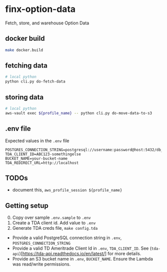 # finx-option-data
Fetch, store, and warehouse Option Data

## docker build
```sh
make docker.build
```

## fetching data
```sh
# local python
python cli.py do-fetch-data
```

## storing data
```sh
# local python
aws-vault exec ${profile_name} -- python cli.py do-move-data-to-s3
```

## .env file
Expected values in the `.env` file
```
POSTGRES_CONNECTION_STRING=postgresql://username:password@host:5432/db_name
TDA_CLIENT_ID=ABC123-somethingelse
BUCKET_NAME=your-bucket-name
TDA_REDIRECT_URL=http://localhost
```

## TODOs
- document this, `aws_profile_session ${profile_name}`

## Getting setup
0. Copy over sample `.env.sample` to `.env`
1. Create a TDA client id. Add value to `.env`
2. Generate TDA creds file, `make config.tda`


- Provide a valid PostgreSQL connection string in `.env`, `POSTGRES_CONNECTION_STRING`
- Provide a valid TD Ameritrade Client Id in `.env`, `TDA_CLIENT_ID`. See (`tda-api`)[https://tda-api.readthedocs.io/en/latest/] for more details.
- Provide an S3 bucket name in `.env`, `BUCKET_NAME`. Ensure the Lambda was read/write permissions.
